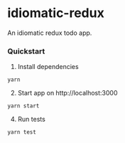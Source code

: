idiomatic-redux
=========================
An idiomatic redux todo app.

### Quickstart
1) Install dependencies
```
yarn
```

2) Start app on http://localhost:3000
```
yarn start
```

4) Run tests
```
yarn test
```